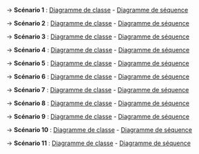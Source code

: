 ->  **Scénario 1** : [Diagramme de classe](Scénario1_classe.jpg) - [Diagramme de séquence](Scenario1_sqn.jpg)

->  **Scénario 2** : [Diagramme de classe](Scénario2_classe.jpg) - [Diagramme de séquence](Scenario2_sqn.jpg)

->  **Scénario 3** : [Diagramme de classe](Scénario3_classe.md) - [Diagramme de séquence](Scenario3_sqn.jpg)

->  **Scénario 4** : [Diagramme de classe](Scénario4_classe.md) - [Diagramme de séquence](Scenario4_sqn.jpg)

->  **Scénario 5** : [Diagramme de classe](Scénario5_classe.md) - [Diagramme de séquence](Scenario5_sqn.md)

->  **Scénario 6** : [Diagramme de classe](Scénario6_classe.md) - [Diagramme de séquence](Scenario6_sqn.md)

->  **Scénario 7** : [Diagramme de classe](Scénario7_classe.md) - [Diagramme de séquence](Scenario7_sqn.md)

->  **Scénario 8** : [Diagramme de classe](Scénario8_classe.md) - [Diagramme de séquence](Scenario8_sqn.md)

->  **Scénario 9** : [Diagramme de classe](Scénario9_classe.md) - [Diagramme de séquence](Scenario9_sqn.md)

->  **Scénario 10** : [Diagramme de classe](Scénario10_classe.md) - [Diagramme de séquence](Scenario10_sqn.md)

->  **Scénario 11** : [Diagramme de classe](Scénario11_classe.md) - [Diagramme de séquence](Scenario11_sqn.md)

